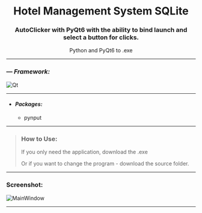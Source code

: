 <h1 align="center">Hotel Management System SQLite</h1>
<h3 align="center">AutoClicker with PyQt6 with the ability to bind launch and select a button for clicks.</h3>
<p align="center">Python and PyQt6 to .exe</p>


---

### — _Framework:_
![Qt](https://img.shields.io/badge/Qt-%23217346.svg?style=for-the-badge&logo=Qt&logoColor=white)

---

- #### _Packages:_
    - pynput

---

> ### How to Use:
> If you only need the application, download the .exe
>
> Or if you want to change the program - download the source folder.

---

### Screenshot:
<img src="https://i.ibb.co/FXGPMRx/Main-Window.png" alt="MainWindow" border="0">

---
